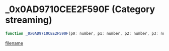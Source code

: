 # _0x0AD9710CEE2F590F (Category streaming)

```js
function _0x0AD9710CEE2F590F(p0: number, p1: number, p2: number, p3: number, p4: number, p5: number, p6: number): number
```

[filename](_0x0AD9710CEE2F590F_m.md ':include')